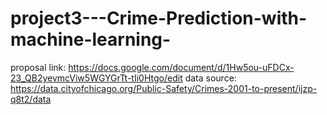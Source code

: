 # project3---Crime-Prediction-with-machine-learning-
proposal link: https://docs.google.com/document/d/1Hw5ou-uFDCx-23_QB2yevmcViw5WGYGrTt-tIi0Htgo/edit
data source: https://data.cityofchicago.org/Public-Safety/Crimes-2001-to-present/ijzp-q8t2/data
